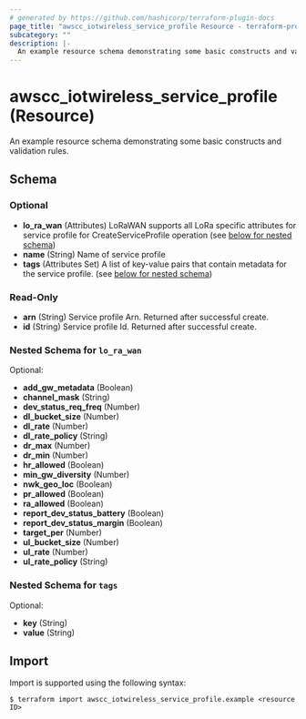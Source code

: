 ```yaml
---
# generated by https://github.com/hashicorp/terraform-plugin-docs
page_title: "awscc_iotwireless_service_profile Resource - terraform-provider-awscc"
subcategory: ""
description: |-
  An example resource schema demonstrating some basic constructs and validation rules.
---
```


# awscc_iotwireless_service_profile (Resource)

An example resource schema demonstrating some basic constructs and validation rules.



<!-- schema generated by tfplugindocs -->
## Schema

### Optional

- **lo_ra_wan** (Attributes) LoRaWAN supports all LoRa specific attributes for service profile for CreateServiceProfile operation (see [below for nested schema](#nestedatt--lo_ra_wan))
- **name** (String) Name of service profile
- **tags** (Attributes Set) A list of key-value pairs that contain metadata for the service profile. (see [below for nested schema](#nestedatt--tags))

### Read-Only

- **arn** (String) Service profile Arn. Returned after successful create.
- **id** (String) Service profile Id. Returned after successful create.

<a id="nestedatt--lo_ra_wan"></a>
### Nested Schema for `lo_ra_wan`

Optional:

- **add_gw_metadata** (Boolean)
- **channel_mask** (String)
- **dev_status_req_freq** (Number)
- **dl_bucket_size** (Number)
- **dl_rate** (Number)
- **dl_rate_policy** (String)
- **dr_max** (Number)
- **dr_min** (Number)
- **hr_allowed** (Boolean)
- **min_gw_diversity** (Number)
- **nwk_geo_loc** (Boolean)
- **pr_allowed** (Boolean)
- **ra_allowed** (Boolean)
- **report_dev_status_battery** (Boolean)
- **report_dev_status_margin** (Boolean)
- **target_per** (Number)
- **ul_bucket_size** (Number)
- **ul_rate** (Number)
- **ul_rate_policy** (String)


<a id="nestedatt--tags"></a>
### Nested Schema for `tags`

Optional:

- **key** (String)
- **value** (String)

## Import

Import is supported using the following syntax:

```shell
$ terraform import awscc_iotwireless_service_profile.example <resource ID>
```
